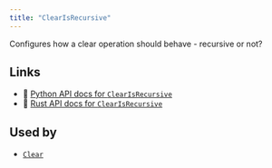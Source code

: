 ```yaml
---
title: "ClearIsRecursive"
---
```


Configures how a clear operation should behave - recursive or not?


## Links
 * 🐍 [Python API docs for `ClearIsRecursive`](https://ref.rerun.io/docs/python/nightly/package/rerun/components/clear_is_recursive/)
 * 🦀 [Rust API docs for `ClearIsRecursive`](https://docs.rs/rerun/0.9.0-alpha.10/rerun/components/struct.ClearIsRecursive.html)


## Used by

* [`Clear`](../archetypes/clear.md)
